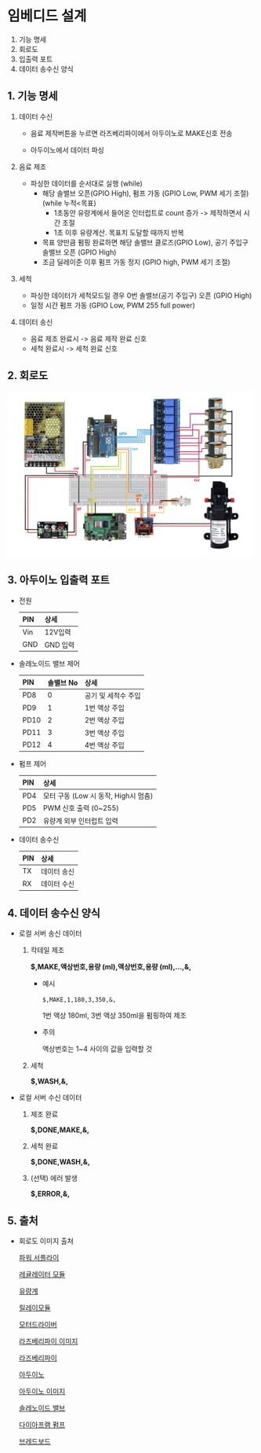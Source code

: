 # 임베디드 설계

1. 기능 명세
2. 회로도
3. 입출력 포트
4. 데이터 송수신 양식



## 1. 기능 명세

1. 데이터 수신

   - 음료 제작버튼을 누르면 라즈베리파이에서 아두이노로 MAKE신호 전송

   - 아두이노에서 데이터 파싱

2. 음료 제조

   - 파싱한 데이터를 순서대로 실행 (while)
     - 해당 솔밸브 오픈(GPIO High), 펌프 가동 (GPIO Low, PWM 세기 조절) (while 누적<목표)
       - 1초동안 유량계에서 들어온 인터럽트로 count 증가 -> 제작하면서 시간 조절
       - 1초 이후 유량계산. 목표치 도달할 때까지 반복 
     - 목표 양만큼 펌핑 완료하면 해당 솔밸브 클로즈(GPIO Low), 공기 주입구 솔밸브 오픈 (GPIO High)
     - 조금 딜레이준 이후 펌프 가동 정지 (GPIO high, PWM 세기 조절) 

3. 세척

   - 파싱한 데이터가 세척모드일 경우 0번 솔밸브(공기 주입구) 오픈 (GPIO High)
   - 일정 시간 펌프 가동 (GPIO Low, PWM 255 full power)

4. 데이터 송신

   - 음료 제조 완료시 -> 음료 제작 완료 신호
   - 세척 완료시 -> 세척 완료 신호 



## 2. 회로도

![circuit](images/circuit.JPG)



## 3. 아두이노 입출력 포트 

- 전원

  | PIN  | 상세     |
  | ---- | -------- |
  | Vin  | 12V입력  |
  | GND  | GND 입력 |

  

- 솔레노이드 밸브 제어 

  | PIN  | 솔밸브 No | 상세                |
  | ---- | --------- | ------------------- |
  | PD8  | 0         | 공기 및 세척수 주입 |
  | PD9  | 1         | 1번 액상 주입       |
  | PD10 | 2         | 2번 액상 주입       |
  | PD11 | 3         | 3번 액상 주입       |
  | PD12 | 4         | 4번 액상 주입       |

  

- 펌프 제어 

  | PIN  | 상세                                 |
  | ---- | ------------------------------------ |
  | PD4  | 모터 구동 (Low 시 동작, High시 멈춤) |
  | PD5  | PWM 신호 출력 (0~255)                |
  | PD2  | 유량계 외부 인터럽트 입력            |

  

- 데이터 송수신 

  | PIN  | 상세        |
  | ---- | ----------- |
  | TX   | 데이터 송신 |
  | RX   | 데이터 수신 |

  





## 4. 데이터 송수신 양식

- 로컬 서버 송신 데이터 

  1. 칵테일 제조

     **$,MAKE,액상번호,용량 (ml),액상번호,용량 (ml),...,&,**

     - 예시

       `$,MAKE,1,180,3,350,&,`

       1번 액상 180ml, 3번 액상 350ml을 펌핑하여 제조

     - 주의 

       액상번호는 1~4 사이의 값을 입력할 것

  2. 세척

     **$,WASH,&,**

     

- 로컬 서버 수신 데이터 

  1. 제조 완료

     **$,DONE,MAKE,&,**

  2. 세척 완료 

     **$,DONE,WASH,&,**

  3. (선택) 에러 발생

     **$,ERROR,&,**

     

## 5. 출처

- 회로도 이미지 출처

  [파워 서플라이](https://smartstore.naver.com/jooyontns/products/498834333)

  [레귤레이터 모듈](https://www.devicemart.co.kr/goods/view?no=1384708)

  [유량계](https://smartstore.naver.com/makepcb/products/2075862320)

  [릴레이모듈](https://ko.aliexpress.com/item/32888878613.html)

  [모터드라이버]([https://](https://images.app.goo.gl/fkMRYYNemC5Lu7nP8)[images.app.goo.gl/fkMRYYNemC5Lu7nP8](https://images.app.goo.gl/fkMRYYNemC5Lu7nP8))

  [라즈베리파이 이미지](https://images.app.goo.gl/B5gpHJRK8D4pHwyJ9)

  [라즈베리파이](https://images.app.goo.gl/YXaYJ28Qia7YodnEA)

  [아두이노](https://images.app.goo.gl/cKFc1VQZQePF3gBW6)

  [아두이노 이미지](https://images.app.goo.gl/jQ8drLVgT7zeigj18)

  [솔레노이드 밸브](https://images.app.goo.gl/XhYDWxDxoEjy7vZi9)

  [다이아프램 펌프](https://images.app.goo.gl/aPBMUthjdbKQemrd8)

  [브레드보드](https://images.app.goo.gl/8NRGa1tBWX4PcVWDA)

  